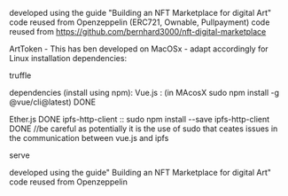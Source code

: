 developed using the guide "Building an NFT Marketplace for digital Art"
code reused from Openzeppelin (ERC721, Ownable, Pullpayment)
code reused from https://github.com/bernhard3000/nft-digital-marketplace

ArtToken - This has ben developed on MacOSx - adapt accordingly for Linux
installation dependencies:

truffle

dependencies (install using npm):
Vue.js : (in MAcosX sudo npm install -g @vue/cli@latest) DONE

Ether.js DONE
ipfs-http-client :: sudo npm install --save ipfs-http-client DONE 
//be careful as potentially it is the use of sudo that ceates issues in the communication between vue.js and ipfs

serve


developed using the guide" Building an NFT Marketplace for digital Art"
code reused from Openzeppelin
